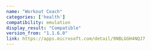 ```yaml
---
name: "Workout Coach"
categories: ['health']
compatibility: emulation
display_result: "Compatible"
version_from: "1.1.6.0"
link: https://apps.microsoft.com/detail/9NBLGGH4NQJ7
---
```

